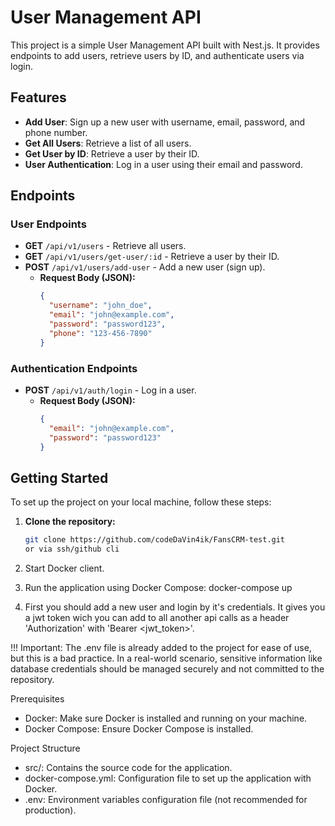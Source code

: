 # User Management API

This project is a simple User Management API built with Nest.js. It provides endpoints to add users, retrieve users by ID, and authenticate users via login.

## Features

- **Add User**: Sign up a new user with username, email, password, and phone number.
- **Get All Users**: Retrieve a list of all users.
- **Get User by ID**: Retrieve a user by their ID.
- **User Authentication**: Log in a user using their email and password.

## Endpoints

### User Endpoints

- **GET** `/api/v1/users` - Retrieve all users.
- **GET** `/api/v1/users/get-user/:id` - Retrieve a user by their ID.
- **POST** `/api/v1/users/add-user` - Add a new user (sign up).
  - **Request Body (JSON):**
    ```json
    {
      "username": "john_doe",
      "email": "john@example.com",
      "password": "password123",
      "phone": "123-456-7890"
    }
    ```

### Authentication Endpoints

- **POST** `/api/v1/auth/login` - Log in a user.
  - **Request Body (JSON):**
    ```json
    {
      "email": "john@example.com",
      "password": "password123"
    }
    ```

## Getting Started

To set up the project on your local machine, follow these steps:

1. **Clone the repository:**
   ```bash
   git clone https://github.com/codeDaVin4ik/FansCRM-test.git
   or via ssh/github cli
2. Start Docker client.

3. Run the application using Docker Compose: 
  docker-compose up

4. First you should add a new user and login by it's credentials. It gives you a jwt token wich you can add to 
  all another api calls as a header 'Authorization' with 'Bearer <jwt_token>'.


!!! Important:
The .env file is already added to the project for ease of use, but this is a bad practice. In a real-world scenario, sensitive information like database credentials should be managed securely and not committed to the repository.

Prerequisites
- Docker: Make sure Docker is installed and running on your machine.
- Docker Compose: Ensure Docker Compose is installed.

Project Structure
- src/: Contains the source code for the application.
- docker-compose.yml: Configuration file to set up the application with Docker.
- .env: Environment variables configuration file (not recommended for production).

